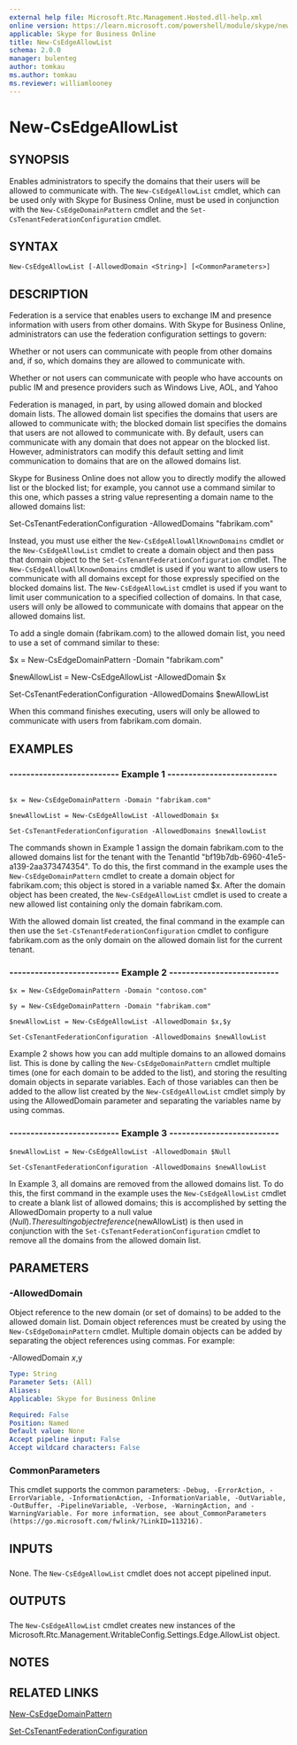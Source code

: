 ```yaml
---
external help file: Microsoft.Rtc.Management.Hosted.dll-help.xml 
online version: https://learn.microsoft.com/powershell/module/skype/new-csedgeallowlist
applicable: Skype for Business Online
title: New-CsEdgeAllowList
schema: 2.0.0
manager: bulenteg
author: tomkau
ms.author: tomkau
ms.reviewer: williamlooney
---
```


# New-CsEdgeAllowList

## SYNOPSIS
Enables administrators to specify the domains that their users will be allowed to communicate with.
The `New-CsEdgeAllowList` cmdlet, which can be used only with Skype for Business Online, must be used in conjunction with the `New-CsEdgeDomainPattern` cmdlet and the `Set-CsTenantFederationConfiguration` cmdlet.

## SYNTAX

```
New-CsEdgeAllowList [-AllowedDomain <String>] [<CommonParameters>]
```

## DESCRIPTION
Federation is a service that enables users to exchange IM and presence information with users from other domains.
With Skype for Business Online, administrators can use the federation configuration settings to govern:

Whether or not users can communicate with people from other domains and, if so, which domains they are allowed to communicate with.

Whether or not users can communicate with people who have accounts on public IM and presence providers such as Windows Live, AOL, and Yahoo

Federation is managed, in part, by using allowed domain and blocked domain lists.
The allowed domain list specifies the domains that users are allowed to communicate with; the blocked domain list specifies the domains that users are not allowed to communicate with.
By default, users can communicate with any domain that does not appear on the blocked list.
However, administrators can modify this default setting and limit communication to domains that are on the allowed domains list.

Skype for Business Online does not allow you to directly modify the allowed list or the blocked list; for example, you cannot use a command similar to this one, which passes a string value representing a domain name to the allowed domains list:

Set-CsTenantFederationConfiguration -AllowedDomains "fabrikam.com"

Instead, you must use either the `New-CsEdgeAllowAllKnownDomains` cmdlet or the `New-CsEdgeAllowList` cmdlet to create a domain object and then pass that domain object to the `Set-CsTenantFederationConfiguration` cmdlet.
The `New-CsEdgeAllowAllKnownDomains` cmdlet is used if you want to allow users to communicate with all domains except for those expressly specified on the blocked domains list.
The `New-CsEdgeAllowList` cmdlet is used if you want to limit user communication to a specified collection of domains.
In that case, users will only be allowed to communicate with domains that appear on the allowed domains list.

To add a single domain (fabrikam.com) to the allowed domain list, you need to use a set of command similar to these:

$x = New-CsEdgeDomainPattern -Domain "fabrikam.com"

$newAllowList = New-CsEdgeAllowList -AllowedDomain $x

Set-CsTenantFederationConfiguration -AllowedDomains $newAllowList

When this command finishes executing, users will only be allowed to communicate with users from fabrikam.com domain.

## EXAMPLES

### -------------------------- Example 1 -------------------------- 
```

$x = New-CsEdgeDomainPattern -Domain "fabrikam.com"

$newAllowList = New-CsEdgeAllowList -AllowedDomain $x

Set-CsTenantFederationConfiguration -AllowedDomains $newAllowList
```

The commands shown in Example 1 assign the domain fabrikam.com to the allowed domains list for the tenant with the TenantId "bf19b7db-6960-41e5-a139-2aa373474354".
To do this, the first command in the example uses the `New-CsEdgeDomainPattern` cmdlet to create a domain object for fabrikam.com; this object is stored in a variable named $x.
After the domain object has been created, the `New-CsEdgeAllowList` cmdlet is used to create a new allowed list containing only the domain fabrikam.com.

With the allowed domain list created, the final command in the example can then use the `Set-CsTenantFederationConfiguration` cmdlet to configure fabrikam.com as the only domain on the allowed domain list for the current tenant.


### -------------------------- Example 2 -------------------------- 
```
$x = New-CsEdgeDomainPattern -Domain "contoso.com"

$y = New-CsEdgeDomainPattern -Domain "fabrikam.com"

$newAllowList = New-CsEdgeAllowList -AllowedDomain $x,$y

Set-CsTenantFederationConfiguration -AllowedDomains $newAllowList
```

Example 2 shows how you can add multiple domains to an allowed domains list.
This is done by calling the `New-CsEdgeDomainPattern` cmdlet multiple times (one for each domain to be added to the list), and storing the resulting domain objects in separate variables.
Each of those variables can then be added to the allow list created by the `New-CsEdgeAllowList` cmdlet simply by using the AllowedDomain parameter and separating the variables name by using commas.

### -------------------------- Example 3 -------------------------- 
```
$newAllowList = New-CsEdgeAllowList -AllowedDomain $Null

Set-CsTenantFederationConfiguration -AllowedDomains $newAllowList
```

In Example 3, all domains are removed from the allowed domains list.
To do this, the first command in the example uses the `New-CsEdgeAllowList` cmdlet to create a blank list of allowed domains; this is accomplished by setting the AllowedDomain property to a null value ($Null).
The resulting object reference ($newAllowList) is then used in conjunction with the `Set-CsTenantFederationConfiguration` cmdlet to remove all the domains from the allowed domain list.

## PARAMETERS

### -AllowedDomain
Object reference to the new domain (or set of domains) to be added to the allowed domain list.
Domain object references must be created by using the `New-CsEdgeDomainPattern` cmdlet.
Multiple domain objects can be added by separating the object references using commas.
For example:

-AllowedDomain $x,$y

```yaml
Type: String
Parameter Sets: (All)
Aliases: 
Applicable: Skype for Business Online

Required: False
Position: Named
Default value: None
Accept pipeline input: False
Accept wildcard characters: False
```

### CommonParameters
This cmdlet supports the common parameters: `-Debug, -ErrorAction, -ErrorVariable, -InformationAction, -InformationVariable, -OutVariable, -OutBuffer, -PipelineVariable, -Verbose, -WarningAction, and -WarningVariable. For more information, see about_CommonParameters (https://go.microsoft.com/fwlink/?LinkID=113216).`

## INPUTS

###  
None.
The `New-CsEdgeAllowList` cmdlet does not accept pipelined input.

## OUTPUTS

###  
The `New-CsEdgeAllowList` cmdlet creates new instances of the Microsoft.Rtc.Management.WritableConfig.Settings.Edge.AllowList object.

## NOTES

## RELATED LINKS

[New-CsEdgeDomainPattern](New-CsEdgeDomainPattern.md)

[Set-CsTenantFederationConfiguration](Set-CsTenantFederationConfiguration.md)
